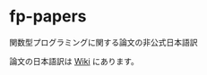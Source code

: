 fp-papers
=========

関数型プログラミングに関する論文の非公式日本語訳

論文の日本語訳は [Wiki](https://github.com/Kinokkory/fp-papers/wiki) にあります。
